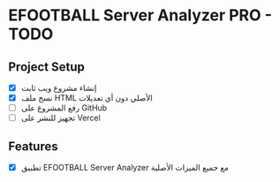 # EFOOTBALL Server Analyzer PRO - TODO

## Project Setup
- [x] إنشاء مشروع ويب ثابت
- [x] نسخ ملف HTML الأصلي دون أي تعديلات
- [ ] رفع المشروع على GitHub
- [ ] تجهيز للنشر على Vercel

## Features
- [x] تطبيق EFOOTBALL Server Analyzer مع جميع الميزات الأصلية
